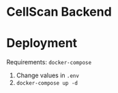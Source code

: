 # CellScan Backend

# Deployment

Requirements: `docker-compose`

1. Change values in `.env`
2. `docker-compose up -d`